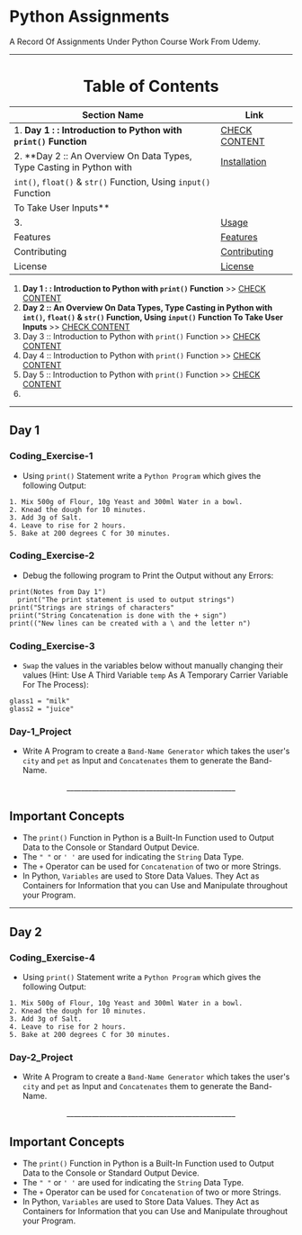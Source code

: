 # Python Assignments

A Record Of Assignments Under Python Course Work From Udemy.

---

<div align="center">
 <h1>Table of Contents</h1>
</div>

<div align="center">

| Section Name                                                           | Link                                    |
|------------------------------------------------------------------------|-----------------------------------------|
| 1. **Day 1 : : Introduction to Python with `print()` Function**        | [CHECK CONTENT](#day-1)                 |
| 2.  **Day 2 :: An Overview On Data Types, Type Casting in Python with  | [Installation](#installation)           |
|      `int()`, `float()` & `str()` Function, Using `input()` Function   |                                         |
|       To Take User Inputs**                                            |                                         |               
| 3.                                                                     | [Usage](#usage)                         |
| Features                                                               | [Features](#features)                   |
| Contributing                                                           | [Contributing](#contributing)           |
| License                                                                | [License](#license)                     |
</div>

1. **Day 1 : : Introduction to Python with `print()` Function** >> [CHECK CONTENT](#day-1)
2. **Day 2 :: An Overview On Data Types, Type Casting in Python with `int()`, `float()` & `str()` Function, Using `input()` Function To Take User Inputs**  >>  [CHECK CONTENT](#day-2)
3. Day 3 :: Introduction to Python with `print()` Function  >>  [CHECK CONTENT](#day-3) 
4. Day 4 :: Introduction to Python with `print()` Function  >>  [CHECK CONTENT](#day-4) 
5. Day 5 :: Introduction to Python with `print()` Function  >>  [CHECK CONTENT](#day-5) 
6.
  
 

 
---

## Day 1
### Coding_Exercise-1
 - Using `print()` Statement write a `Python Program` which gives the following Output: 
```
1. Mix 500g of Flour, 10g Yeast and 300ml Water in a bowl.
2. Knead the dough for 10 minutes.
3. Add 3g of Salt.
4. Leave to rise for 2 hours.
5. Bake at 200 degrees C for 30 minutes.
```
### Coding_Exercise-2
 - Debug the following program to Print the Output without any Errors:
```
print(Notes from Day 1")
  print("The print statement is used to output strings")                 
print("Strings are strings of characters"                                  
priint("String Concatenation is done with the + sign")                     
print(("New lines can be created with a \ and the letter n")
```
### Coding_Exercise-3
 - `Swap` the values in the variables below without manually changing their values (Hint: Use A Third Variable `temp` As A Temporary Carrier Variable For The Process):
```
glass1 = "milk"
glass2 = "juice"
```
### Day-1_Project
 - Write A Program to create a `Band-Name Generator` which takes the user's `city` and `pet` as Input and `Concatenates` them to generate the Band-Name.

<div align = "center">
 _______________________________________________
</div>

## Important Concepts
 - The `print()` Function in Python is a Built-In Function used to Output Data to the Console or Standard Output Device.
 - The `" "` or `' '` are used for indicating the `String` Data Type.
 - The `+` Operator can be used for `Concatenation` of two or more Strings.
 - In Python, `Variables` are used to Store Data Values. They Act as Containers for Information that you can Use and Manipulate throughout your Program.

---

## Day 2
### Coding_Exercise-4
 - Using `print()` Statement write a `Python Program` which gives the following Output: 
```
1. Mix 500g of Flour, 10g Yeast and 300ml Water in a bowl.
2. Knead the dough for 10 minutes.
3. Add 3g of Salt.
4. Leave to rise for 2 hours.
5. Bake at 200 degrees C for 30 minutes.
```
### Day-2_Project
 - Write A Program to create a `Band-Name Generator` which takes the user's `city` and `pet` as Input and `Concatenates` them to generate the Band-Name.

<div align = "center">
 _______________________________________________
</div>

## Important Concepts
 - The `print()` Function in Python is a Built-In Function used to Output Data to the Console or Standard Output Device.
 - The `" "` or `' '` are used for indicating the `String` Data Type.
 - The `+` Operator can be used for `Concatenation` of two or more Strings.
 - In Python, `Variables` are used to Store Data Values. They Act as Containers for Information that you can Use and Manipulate throughout your Program.

